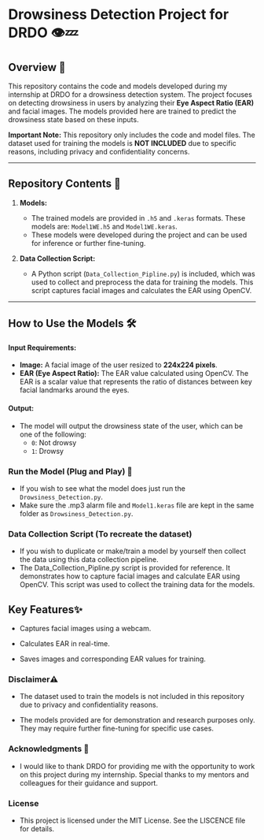 # Drowsiness Detection Project for DRDO 👁️💤

## Overview 📄

This repository contains the code and models developed during my internship at DRDO for a drowsiness detection system. The project focuses on detecting drowsiness in users by analyzing their **Eye Aspect Ratio (EAR)** and facial images. The models provided here are trained to predict the drowsiness state based on these inputs.

**Important Note:** This repository only includes the code and model files. The dataset used for training the models is **NOT INCLUDED** due to specific reasons, including privacy and confidentiality concerns.

---

## Repository Contents 📂

1. **Models:**
   - The trained models are provided in `.h5` and `.keras` formats. These models are: `Model1WE.h5` and `Model1WE.keras`.
   - These models were developed during the project and can be used for inference or further fine-tuning.

2. **Data Collection Script:**
   - A Python script (`Data_Collection_Pipline.py`) is included, which was used to collect and preprocess the data for training the models. This script captures facial images and calculates the EAR using OpenCV.

---

## How to Use the Models 🛠️

#### Input Requirements:
- **Image:** A facial image of the user resized to **224x224 pixels**.
- **EAR (Eye Aspect Ratio):** The EAR value calculated using OpenCV. The EAR is a scalar value that represents the ratio of distances between key facial landmarks around the eyes.

#### Output:
- The model will output the drowsiness state of the user, which can be one of the following:
  - `0`: Not drowsy
  - `1`: Drowsy

### Run the Model (Plug and Play) 🚨
- If you wish to see what the model does just run the `Drowsiness_Detection.py`.
- Make sure the .mp3 alarm file and `Model1.keras` file are kept in the same folder as `Drowsiness_Detection.py`.

### Data Collection Script (To recreate the dataset)
- If you wish to duplicate or make/train a model by yourself then collect the data using this data collection pipeline.
- The Data_Collection_Pipline.py script is provided for reference. It demonstrates how to capture facial images and calculate EAR using OpenCV. This script was used to collect the training data for the models.
   
## Key Features✨
- Captures facial images using a webcam.

- Calculates EAR in real-time.

- Saves images and corresponding EAR values for training.

### Disclaimer⚠️
- The dataset used to train the models is not included in this repository due to privacy and confidentiality reasons.

- The models provided are for demonstration and research purposes only. They may require further fine-tuning for specific use cases.

### Acknowledgments 🙏
- I would like to thank DRDO for providing me with the opportunity to work on this project during my internship. Special thanks to my mentors and colleagues for their guidance and support.

### License 
- This project is licensed under the MIT License. See the LISCENCE file for details.
